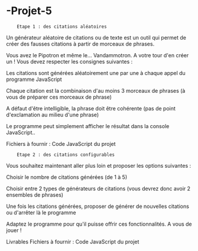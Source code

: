 # -Projet-5
        Etape 1 : des citations aléatoires
Un générateur aléatoire de citations ou de texte est un outil qui permet de créer des fausses citations à partir de morceaux de phrases.

Vous avez le Pipotron et même le... Vandammotron. A votre tour d'en créer un ! Vous devez respecter les consignes suivantes :

Les citations sont générées aléatoirement une par une à chaque appel du programme JavaScript

Chaque citation est la combinaison d'au moins 3 morceaux de phrases (à vous de préparer ces morceaux de phrase)

A défaut d'être intelligible, la phrase doit être cohérente (pas de point d'exclamation au milieu d'une phrase)

Le programme peut simplement afficher le résultat dans la console JavaScript..

Fichiers à fournir : Code JavaScript du projet

        Etape 2 : des citations configurables
Vous souhaitez maintenant aller plus loin et proposer les options suivantes :

Choisir le nombre de citations générées (de 1 à 5)

Choisir entre 2 types de générateurs de citations (vous devrez donc avoir 2 ensembles de phrases)

Une fois les citations générées, proposer de générer de nouvelles citations ou d'arrêter là le programme

Adaptez le programme pour qu'il puisse offrir ces fonctionnalités. A vous de jouer !

Livrables
Fichiers à fournir : Code JavaScript du projet 
